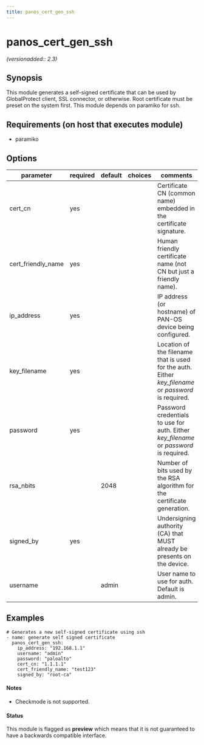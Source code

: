 ```yaml
---
title: panos_cert_gen_ssh
---
```

# panos_cert_gen_ssh

_(versionadded:: 2.3)_


## Synopsis

This module generates a self-signed certificate that can be used by GlobalProtect client, SSL connector, or
otherwise. Root certificate must be preset on the system first. This module depends on paramiko for ssh.


## Requirements (on host that executes module)

- paramiko

## Options

| parameter | required | default | choices | comments |
| --- | --- | --- | --- | --- |
| cert_cn | yes |  |  | Certificate CN (common name) embedded in the certificate signature. |
| cert_friendly_name | yes |  |  | Human friendly certificate name (not CN but just a friendly name). |
| ip_address | yes |  |  | IP address (or hostname) of PAN-OS device being configured. |
| key_filename | yes |  |  | Location of the filename that is used for the auth. Either *key_filename* or *password* is required. |
| password | yes |  |  | Password credentials to use for auth. Either *key_filename* or *password* is required. |
| rsa_nbits |  | 2048 |  | Number of bits used by the RSA algorithm for the certificate generation. |
| signed_by | yes |  |  | Undersigning authority (CA) that MUST already be presents on the device. |
| username |  | admin |  | User name to use for auth. Default is admin. |

## Examples

    # Generates a new self-signed certificate using ssh
    - name: generate self signed certificate
      panos_cert_gen_ssh:
        ip_address: "192.168.1.1"
        username: "admin"
        password: "paloalto"
        cert_cn: "1.1.1.1"
        cert_friendly_name: "test123"
        signed_by: "root-ca"

#### Notes

- Checkmode is not supported.



#### Status

This module is flagged as **preview** which means that it is not guaranteed to have a backwards compatible interface.

